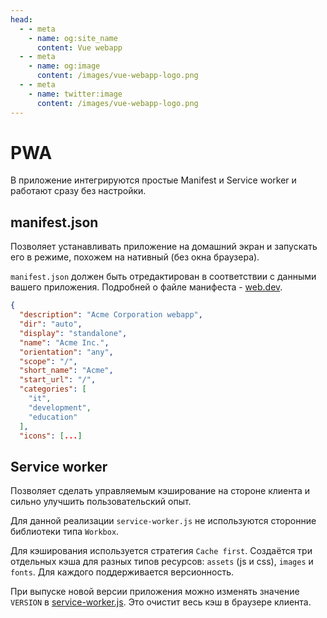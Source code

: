 ```yaml
---
head:
  - - meta
    - name: og:site_name
      content: Vue webapp
  - - meta
    - name: og:image
      content: /images/vue-webapp-logo.png
  - - meta
    - name: twitter:image
      content: /images/vue-webapp-logo.png
---
```


# PWA

В приложение интегрируются простые Manifest и Service worker и работают сразу без настройки.

## manifest.json

Позволяет устанавливать приложение на домашний экран и запускать его в режиме, похожем на нативный (без окна браузера).

`manifest.json` должен быть отредактирован в соответствии с данными вашего приложения. Подробней о файле манифеста - [web.dev](https://web.dev/learn/pwa/web-app-manifest).

```json
{
  "description": "Acme Corporation webapp",
  "dir": "auto",
  "display": "standalone",
  "name": "Acme Inc.",
  "orientation": "any",
  "scope": "/",
  "short_name": "Acme",
  "start_url": "/",
  "categories": [
    "it",
    "development",
    "education"
  ],
  "icons": [...]
```

## Service worker

Позволяет сделать управляемым кэширование на стороне клиента и сильно улучшить пользовательский опыт.

Для данной реализации `service-worker.js` не используются сторонние библиотеки типа `Workbox`.

Для кэширования используется стратегия `Cache first`. Создаётся три отдельных кэша для разных типов ресурсов: `assets` (js и css), `images` и `fonts`. Для каждого поддерживается версионность.

При выпуске новой версии приложения можно изменять значение `VERSION` в [service-worker.js](https://github.com/vuesence/create-vue-webapp/blob/main/src/template/public/service-worker.js). Это очистит весь кэш в браузере клиента.